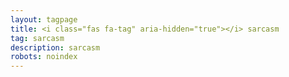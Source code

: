 ```yaml
---
layout: tagpage
title: <i class="fas fa-tag" aria-hidden="true"></i> sarcasm
tag: sarcasm
description: sarcasm
robots: noindex
---
```

